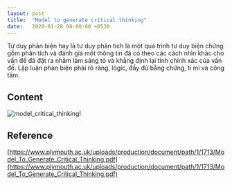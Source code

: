 ```yaml
---
layout: post
title:  "Model to generate critical thinking"
date:   2020-01-28 00:00:00 +0530
---
```

Tư duy phản biện hay là tư duy phân tích là một quá trình tư duy biện chứng gồm phân tích và đánh giá một thông tin đã có theo các cách nhìn khác cho vấn đề đã đặt ra nhằm làm sáng tỏ và khẳng định lại tính chính xác của vấn đề. Lập luận phản biện phải rõ ràng, lôgíc, đầy đủ bằng chứng, tỉ mỉ và công tâm.

## Content
![model_critical_thinking!](/assets/images/critical_thinking/model_critical_thinking.png)

## Reference
[https://www.plymouth.ac.uk/uploads/production/document/path/1/1713/Model_To_Generate_Critical_Thinking.pdf](https://www.plymouth.ac.uk/uploads/production/document/path/1/1713/Model_To_Generate_Critical_Thinking.pdf)


